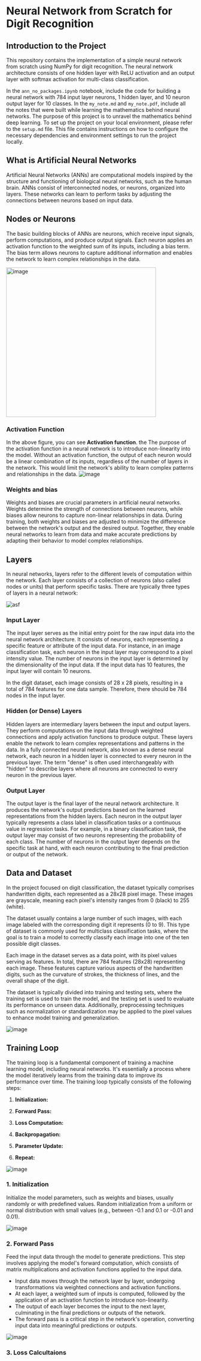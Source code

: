 # Neural Network from Scratch for Digit Recognition

## Introduction to the Project

This repository contains the implementation of a simple neural network from scratch using NumPy for digit recognition. The neural network architecture consists of one hidden layer with ReLU activation and an output layer with softmax activation for multi-class classification.

In the `ann_no_packages.ipynb` notebook, include the code for building a neural network with 784 input layer neurons, 1 hidden layer, and 10 neuron output layer for 10 classes. In the `my_note.md` and `my_note.pdf`, include all the notes that were built while learning the mathematics behind neural networks. The purpose of this project is to unravel the mathematics behind deep learning. To set up the project on your local environment, please refer to the `setup.md` file. This file contains instructions on how to configure the necessary dependencies and environment settings to run the project locally.

## What is Artificial Neural Networks

Artificial Neural Networks (ANNs) are computational models inspired by the structure and functioning of biological neural networks, such as the human brain. ANNs consist of interconnected nodes, or neurons, organized into layers. These networks can learn to perform tasks by adjusting the connections between neurons based on input data.

## Nodes or Neurons

The basic building blocks of ANNs are neurons, which receive input signals, perform computations, and produce output signals. Each neuron applies an activation function to the weighted sum of its inputs, including a bias term. The bias term allows neurons to capture additional information and enables the network to learn complex relationships in the data.

<img src="https://github.com/BimsaraS99/Neural-Network-From-Scratch-with-NumPy/assets/107334404/288ec499-6a80-4911-a504-cd421b5c86ec" alt="image" width="400">

### Activation Function

In the above figure, you can see **Activation function**. the The purpose of the activation function in a neural network is to introduce non-linearity into the model. Without an activation function, the output of each neuron would be a linear combination of its inputs, regardless of the number of layers in the network. This would limit the network's ability to learn complex patterns and relationships in the data.
![image](https://github.com/BimsaraS99/Neural-Network-From-Scratch-with-NumPy/assets/107334404/0b2a15b3-d19f-46d6-bfac-d15b716bafe6)


### Weights and bias

Weights and biases are crucial parameters in artificial neural networks. Weights determine the strength of connections between neurons, while biases allow neurons to capture non-linear relationships in data. During training, both weights and biases are adjusted to minimize the difference between the network's output and the desired output. Together, they enable neural networks to learn from data and make accurate predictions by adapting their behavior to model complex relationships.

## Layers

In neural networks, layers refer to the different levels of computation within the network. Each layer consists of a collection of neurons (also called nodes or units) that perform specific tasks. There are typically three types of layers in a neural network:

![asf](https://github.com/BimsaraS99/Neural-Network-From-Scratch-with-NumPy/assets/107334404/92cdd0e6-4131-4caf-9bc0-b22965e4e79e)

### Input Layer
The input layer serves as the initial entry point for the raw input data into the neural network architecture. It consists of neurons, each representing a specific feature or attribute of the input data. For instance, in an image classification task, each neuron in the input layer may correspond to a pixel intensity value. The number of neurons in the input layer is determined by the dimensionality of the input data. If the input data has 10 features, the input layer will contain 10 neurons. 

In the digit dataset, each image consists of 28 x 28 pixels, resulting in a total of 784 features for one data sample. Therefore, there should be 784 nodes in the input layer.


### Hidden (or Dense) Layers
Hidden layers are intermediary layers between the input and output layers. They perform computations on the input data through weighted connections and apply activation functions to produce output. These layers enable the network to learn complex representations and patterns in the data. In a fully connected neural network, also known as a dense neural network, each neuron in a hidden layer is connected to every neuron in the previous layer. The term "dense" is often used interchangeably with "hidden" to describe layers where all neurons are connected to every neuron in the previous layer.

### Output Layer
The output layer is the final layer of the neural network architecture. It produces the network's output predictions based on the learned representations from the hidden layers. Each neuron in the output layer typically represents a class label in classification tasks or a continuous value in regression tasks. For example, in a binary classification task, the output layer may consist of two neurons representing the probability of each class. The number of neurons in the output layer depends on the specific task at hand, with each neuron contributing to the final prediction or output of the network.

## Data and Dataset

In the project focused on digit classification, the dataset typically comprises handwritten digits, each represented as a 28x28 pixel image. These images are grayscale, meaning each pixel's intensity ranges from 0 (black) to 255 (white).

The dataset usually contains a large number of such images, with each image labeled with the corresponding digit it represents (0 to 9). This type of dataset is commonly used for multiclass classification tasks, where the goal is to train a model to correctly classify each image into one of the ten possible digit classes.

Each image in the dataset serves as a data point, with its pixel values serving as features. In total, there are 784 features (28x28) representing each image. These features capture various aspects of the handwritten digits, such as the curvature of strokes, the thickness of lines, and the overall shape of the digit.

The dataset is typically divided into training and testing sets, where the training set is used to train the model, and the testing set is used to evaluate its performance on unseen data. Additionally, preprocessing techniques such as normalization or standardization may be applied to the pixel values to enhance model training and generalization.

![image](https://github.com/BimsaraS99/Neural-Network-From-Scratch-with-NumPy/assets/107334404/0fe58ac3-4324-4618-9d36-dc1d03f96ee0)


## Training Loop

The training loop is a fundamental component of training a machine learning model, including neural networks. It's essentially a process where the model iteratively learns from the training data to improve its performance over time. The training loop typically consists of the following steps:

1. **Initialization:** 

2. **Forward Pass:** 

3. **Loss Computation:** 

4. **Backpropagation:**

5. **Parameter Update:**

6. **Repeat:**

![image](https://github.com/BimsaraS99/Neural-Network-From-Scratch-with-NumPy/assets/107334404/3d1e1517-e489-489f-a535-0a8e6b0a50ca)



### 1. Initialization

Initialize the model parameters, such as weights and biases, usually randomly or with predefined values. Random initialization from a uniform or normal distribution with small values (e.g., between -0.1 and 0.1 or -0.01 and 0.01).

![image](https://github.com/BimsaraS99/Neural-Network-From-Scratch-with-NumPy/assets/107334404/b6a94443-9b64-40f3-8905-afcd36dfefdd)

### 2. Forward Pass

Feed the input data through the model to generate predictions. This step involves applying the model's forward computation, which consists of matrix multiplications and activation functions applied to the input data.

- Input data moves through the network layer by layer, undergoing transformations via weighted connections and activation functions.
- At each layer, a weighted sum of inputs is computed, followed by the application of an activation function to introduce non-linearity.
- The output of each layer becomes the input to the next layer, culminating in the final predictions or outputs of the network.
- The forward pass is a critical step in the network's operation, converting input data into meaningful predictions or outputs.

![image](https://github.com/BimsaraS99/Neural-Network-From-Scratch-with-NumPy/assets/107334404/b9d6f521-28aa-4b73-a93d-3f2a913d80ef)

### 3. Loss Calcultaions
